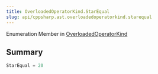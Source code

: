 ```yaml
---
title: OverloadedOperatorKind.StarEqual
slug: api/cppsharp.ast.overloadedoperatorkind.starequal
---
```

Enumeration Member in [OverloadedOperatorKind](/api/cppsharp/ast/overloadedoperatorkind)

## Summary



```csharp
StarEqual = 20
```

